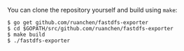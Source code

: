 You can clone the repository yourself and build using `make`:

```
$ go get github.com/ruanchen/fastdfs-exporter
$ cd $GOPATH/src/github.com/ruanchen/fastdfs-exporter
$ make build
$ ./fastdfs-exporter
```


